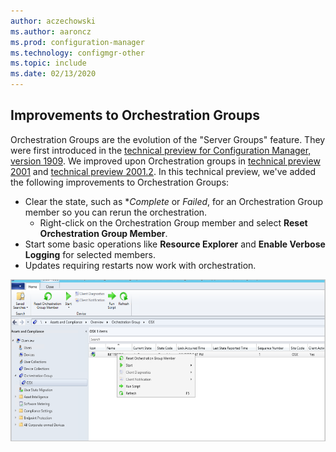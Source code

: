 ```yaml
---
author: aczechowski
ms.author: aaroncz
ms.prod: configuration-manager
ms.technology: configmgr-other
ms.topic: include
ms.date: 02/13/2020
---
```


## <a name="bkmk_orch"></a> Improvements to Orchestration Groups
<!--3098816-->

Orchestration Groups are the evolution of the "Server Groups" feature. They were first introduced in the [technical preview for Configuration Manager, version 1909](/configmgr/core/get-started/2019/technical-preview-1909). We improved upon Orchestration groups in [technical preview 2001](/configmgr/core/get-started/2020/technical-preview-2001#bkmk_orch) and [technical preview 2001.2](/configmgr/core/get-started/2020/technical-preview-2001-2#bkmk_orch). In this technical preview, we've added the following improvements to Orchestration Groups:

- Clear the state, such as **Complete* or *Failed*, for an Orchestration Group member so you can rerun the orchestration.
   - Right-click on the Orchestration Group member and select **Reset Orchestration Group Member**.
- Start some basic operations like **Resource Explorer** and **Enable Verbose Logging** for selected members.
- Updates requiring restarts now work with orchestration.


[![Reset Orchestration Group Member](../../media/3098816-reset-og-member.png)](../../media/3098816-reset-og-member.png#lightbox)